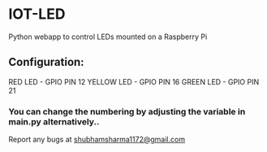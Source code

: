 # IOT-LED
Python webapp to control LEDs mounted on a Raspberry Pi


## Configuration:

RED LED - GPIO PIN 12
YELLOW LED - GPIO PIN 16
GREEN LED - GPIO PIN 21

### You can change the numbering by adjusting the variable in main.py alternatively..

Report any bugs at shubhamsharma1172@gmail.com
